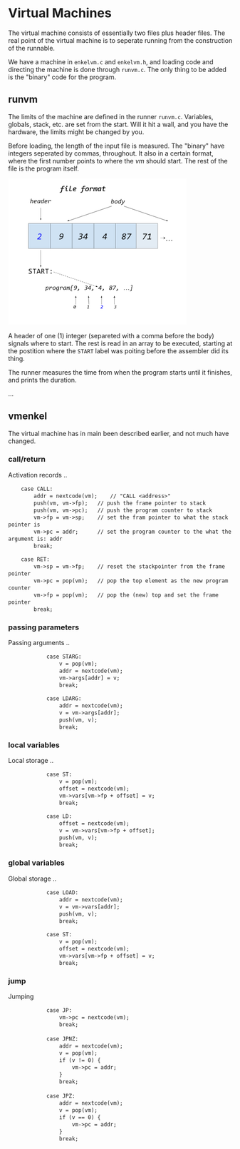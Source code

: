 # Virtual Machines

The virtual machine consists of essentially two files plus header files. The real
point of the virtual machine is to seperate running from the construction of the
runnable.

We have a machine in `enkelvm.c` and `enkelvm.h`, and loading code and directing
the machine is done through `runvm.c`. The only thing to be added is the "binary"
code for the program.


## runvm

The limits of the machine are defined in the runner `runvm.c`. Variables, globals, 
stack, etc. are set from the start. Will it hit a wall, and you have the hardware,
the limits might be changed by you.

Before loading, the length of the input file is measured. The "binary" have integers
seperated by commas, throughout. It also in a certain format, where the first number
points to where the *vm* should start. The rest of the file is the program itself.

![File format for enkel/0](../assets/images/fileformat.png)

A header of one (1) integer (separeted with a comma before the body) signals
where to start. The rest is read in an array to be executed, starting at the
postition where the `START` label was poiting before the assembler did its thing.

The runner measures the time from when the program starts until it finishes, and
prints the duration.

...


## vmenkel

The virtual machine has in main been described earlier, and not much have changed.






### call/return

Activation records ..

```
	case CALL:
		addr = nextcode(vm);	// "CALL <address>"
		push(vm, vm->fp);	// push the frame pointer to stack
		push(vm, vm->pc);	// push the program counter to stack
		vm->fp = vm->sp;	// set the fram pointer to what the stack pointer is
		vm->pc = addr;		// set the program counter to the what the argument is: addr
		break;
```


```
	case RET:
		vm->sp = vm->fp;	// reset the stackpointer from the frame pointer
		vm->pc = pop(vm);	// pop the top element as the new program counter
		vm->fp = pop(vm);	// pop the (new) top and set the frame pointer
		break;
```


### passing parameters

Passing arguments ..

```
			case STARG:
				v = pop(vm);
				addr = nextcode(vm);
				vm->args[addr] = v;
				break;
```

```
			case LDARG:
				addr = nextcode(vm);
				v = vm->args[addr];
				push(vm, v);
				break;
```

### local variables

Local storage ..

```
			case ST:
				v = pop(vm);
				offset = nextcode(vm);
				vm->vars[vm->fp + offset] = v;
				break;
```

```
			case LD:
				offset = nextcode(vm);
				v = vm->vars[vm->fp + offset];
				push(vm, v);
				break;
```

### global variables

Global storage ..

```
			case LOAD:
				addr = nextcode(vm);
				v = vm->vars[addr];
				push(vm, v);
				break;
```

```
			case ST:
				v = pop(vm);
				offset = nextcode(vm);
				vm->vars[vm->fp + offset] = v;
				break;
```

### jump

Jumping

```
			case JP:
				vm->pc = nextcode(vm);
				break;

			case JPNZ:
				addr = nextcode(vm);
				v = pop(vm);
				if (v != 0) {
					vm->pc = addr;
				}
				break;

			case JPZ:
				addr = nextcode(vm);
				v = pop(vm);
				if (v == 0) {
					vm->pc = addr;
				}
				break;
```